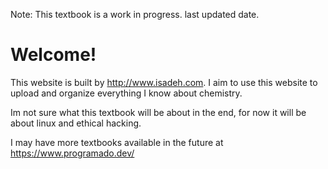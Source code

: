 Note: This textbook is a work in progress. last updated date.

# Welcome!

This website is built by <http://www.isadeh.com>. I aim to use this website to upload and organize everything I know about chemistry.

Im not sure what this textbook will be about in the end, for now it will be about linux and ethical hacking.

I may have more textbooks available in the future at https://www.programado.dev/

